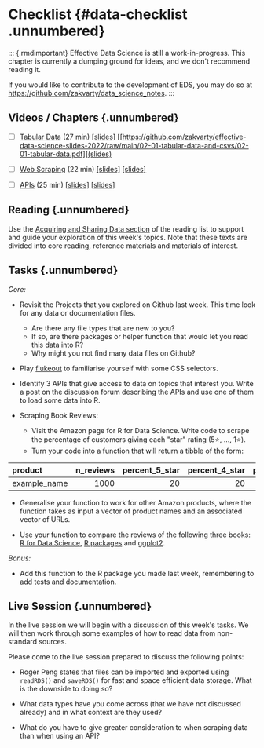 # Checklist {#data-checklist .unnumbered}


::: {.rmdimportant} 
Effective Data Science is still a work-in-progress. This chapter is currently a dumping ground for ideas, and we don't recommend reading it. 

If you would like to contribute to the development of EDS, you may do so at <https://github.com/zakvarty/data_science_notes>.
:::

## Videos / Chapters {.unnumbered}

- [ ] [Tabular Data](https://imperial.cloud.panopto.eu/Panopto/Pages/Viewer.aspx?id=d80e9045-22e7-4a0e-a0fc-af8100d3e727) (27 min) [[slides]](https://github.com/zakvarty/effective-data-science-slides-2022/raw/main/02-01-tabular-data-and-csvs/02-01-tabular-data.pdf) [[https://github.com/zakvarty/effective-data-science-slides-2022/raw/main/02-01-tabular-data-and-csvs/02-01-tabular-data.pdf]](slides)

- [ ] [Web Scraping](https://imperial.cloud.panopto.eu/Panopto/Pages/Viewer.aspx?id=239ba39e-8a06-4e7b-a6c1-af7200f91d2b) (22 min) [[slides]](https://github.com/zakvarty/effective-data-science-slides-2022/raw/main/02-02-webscraping/02-02-web-scraping.pdf) [[slides]](https://github.com/zakvarty/effective-data-science-slides-2022/raw/main/02-02-webscraping/02-02-web-scraping.pdf)
 
- [ ] [APIs](https://imperial.cloud.panopto.eu/Panopto/Pages/Viewer.aspx?id=e1ed8e4f-cbaa-40c2-8c44-af7200ee2e9f) (25 min) [[slides]](https://github.com/zakvarty/effective-data-science-slides-2022/raw/main/02-03-apis/02-03-apis.pdf) [[slides]](https://github.com/zakvarty/effective-data-science-slides-2022/raw/main/02-03-apis/02-03-apis.pdf)

## Reading {.unnumbered}
Use the [Acquiring and Sharing Data section](#data-reading) of the reading list to support and guide your exploration of this week's topics. Note that these texts are divided into core reading, reference materials and materials of interest. 

## Tasks {.unnumbered}

_Core:_ 

- Revisit the Projects that you explored on Github last week. This time look for any data or documentation files.    
  - Are there any file types that are new to you?
  - If so, are there packages or helper function that would let you read this data into R?
  - Why might you not find many data files on Github?
  
- Play [flukeout]() to familiarise yourself with some CSS selectors. 

- Identify 3 APIs that give access to data on topics that interest you. Write a post on the discussion forum describing the APIs and use one of them to load some data into R.

- Scraping Book Reviews:
  - Visit the Amazon page for R for Data Science. Write code to scrape the percentage of customers giving each "star" rating (5⭐, ..., 1⭐).
  - Turn your code into a function that will return a tibble of the form: 
  

|product      | n_reviews| percent_5_star| percent_4_star| percent_3_star| percent_2_star| percent_1_star|url             |
|:------------|---------:|--------------:|--------------:|--------------:|--------------:|--------------:|:---------------|
|example_name |      1000|             20|             20|             20|             20|             20|www.example.com |

  - Generalise your function to work for other Amazon products, where the function takes as input a vector of product names and an associated vector of URLs.
  
  - Use your function to compare the reviews of the following three books: [R for Data Science](https://www.amazon.com/Data-Science-Transform-Visualize-Model/dp/1491910399/ref=sr_1_1?keywords=r+for+data+science&qid=1674145765&s=books&sprefix=R+for+data+%2Cstripbooks-intl-ship%2C157&sr=1-1), [R packages](https://www.amazon.com/Packages-Organize-Test-Document-Share/dp/1491910593/ref=sr_1_1?crid=XWR8O7WPKZS9&keywords=R+packages&qid=1674145743&s=books&sprefix=r+package%2Cstripbooks-intl-ship%2C158&sr=1-1) and [ggplot2](https://www.amazon.com/ggplot2-Elegant-Graphics-Data-Analysis/dp/331924275X/ref=sr_1_1?crid=24WRUZ93PL2E6&keywords=ggplot2&qid=1674145703&s=books&sprefix=ggplot2%2Cstripbooks-intl-ship%2C190&sr=1-1). 
  
_Bonus:_

- Add this function to the R package you made last week, remembering to add tests and documentation.
  
## Live Session {.unnumbered}

In the live session we will begin with a discussion of this week's tasks. We will then work through some examples of how to read data from non-standard sources. 


Please come to the live session prepared to discuss the following points: 

- Roger Peng states that files can be imported and exported using `readRDS()` and `saveRDS()` for fast and space efficient data storage. What is the downside to doing so?

- What data types have you come across (that we have not discussed already) and in what context are they used?

- What do you have to give greater consideration to when scraping data than when using an API?
 
